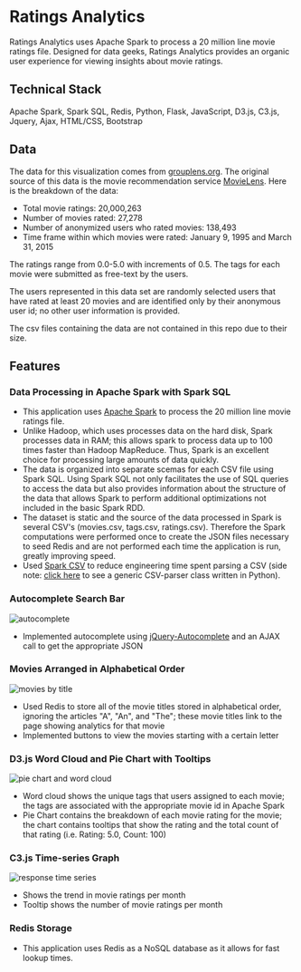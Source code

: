 # Ratings Analytics 

Ratings Analytics uses Apache Spark to process a 20 million line movie ratings file. Designed for data geeks, Ratings Analytics provides an organic user experience for viewing insights about movie ratings.

## Technical Stack 
Apache Spark, Spark SQL, Redis, Python, Flask, JavaScript, D3.js, C3.js, Jquery, Ajax, HTML/CSS, Bootstrap

## Data
The data for this visualization comes from [grouplens.org](http://grouplens.org).
The original source of this data is the movie recommendation service [MovieLens](http://movielens.org). Here is the breakdown of the data:
- Total movie ratings: 20,000,263
- Number of movies rated: 27,278 
- Number of anonymized users who rated movies: 138,493 
- Time frame within which movies were rated: January 9, 1995 and March 31, 2015

The ratings range from 0.0-5.0 with increments of 0.5. The tags for each movie were submitted as free-text by the users.

The users represented in this data set are randomly selected users that have rated at least 20 movies and are identified only by their anonymous user id; no other user information is provided. 

The csv files containing the data are not contained in this repo due to their size.

## Features
### **Data Processing in Apache Spark with Spark SQL**
- This application uses [Apache Spark](http://spark.apache.org/) to process the 20 million line movie ratings file. 
- Unlike Hadoop, which uses processes data on the hard disk, Spark processes data in RAM; this allows spark to process data up to 100 times faster than Hadoop MapReduce. Thus, Spark is an excellent choice for processing large amounts of data quickly. 
- The data is organized into separate scemas for each CSV file using Spark SQL. Using Spark SQL not only facilitates the use of SQL queries to access the data but also provides information about the structure of the data that allows Spark to perform additional optimizations not included in the basic Spark RDD.
- The dataset is static and the source of the data processed in Spark is several CSV's (movies.csv, tags.csv, ratings.csv). Therefore the Spark computations were performed once to create the JSON files necessary to seed Redis and are not performed each time the application is run, greatly improving speed.
- Used [Spark CSV](https://github.com/databricks/spark-csv) to reduce engineering time spent parsing a CSV (side note: [click here](https://github.com/thejuliaguenther/csv-parser) to see a generic CSV-parser class written in Python).

### **Autocomplete Search Bar**
![autocomplete](https://cloud.githubusercontent.com/assets/13442273/15460656/220bc92a-2068-11e6-8fd0-87815a82e8b6.png)
- Implemented autocomplete using [jQuery-Autocomplete](https://github.com/devbridge/jQuery-Autocomplete) and an AJAX call to get the appropriate JSON 

### **Movies Arranged in Alphabetical Order**
![movies by title](https://cloud.githubusercontent.com/assets/13442273/15460584/61e946f4-2067-11e6-809f-ffe340b304f3.png)
- Used Redis to store all of the movie titles stored in alphabetical order, ignoring the articles "A", "An", and "The"; these movie titles link to the page showing analytics for that movie
- Implemented buttons to view the movies starting with a certain letter

### **D3.js Word Cloud and Pie Chart with Tooltips**
![pie chart and word cloud](https://cloud.githubusercontent.com/assets/13442273/15460561/1c5c276e-2067-11e6-93d2-143c6e5f7979.png)
- Word cloud shows the unique tags that users assigned to each movie; the tags are associated with the appropriate movie id in Apache Spark
- Pie Chart contains the breakdown of each movie rating for the movie; the chart contains tooltips that show the rating and the total count of that rating (i.e. Rating: 5.0, Count: 100)

### **C3.js Time-series Graph**
![response time series](https://cloud.githubusercontent.com/assets/13442273/15460488/61fea6c6-2066-11e6-8193-0e7460706139.png)
- Shows the trend in movie ratings per month          
- Tooltip shows the number of movie ratings per month 

### **Redis Storage**
- This application uses Redis as a NoSQL database as it allows for fast lookup times. 